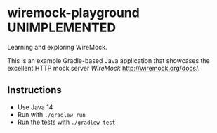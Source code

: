 # wiremock-playground UNIMPLEMENTED 

Learning and exploring WireMock.

This is an example Gradle-based Java application that showcases the excellent HTTP mock server _WireMock_ 
<http://wiremock.org/docs/>.

## Instructions

* Use Java 14
* Run with `./gradlew run`
* Run the tests with `./gradlew test`